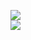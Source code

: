 [![](https://img.shields.io/badge/Made%20With-Github%20Spray-lightgrey.svg?style=for-the-badge&logo=github)](https://github.com/Annihil/github-spray#4867)  
[![](https://i.imgur.com/2DrTn0Z.gif)](https://github.com/Annihil/github-spray)